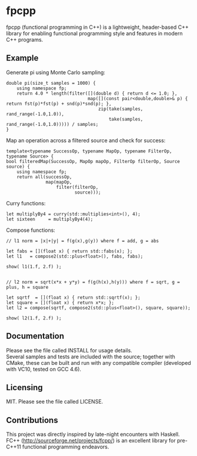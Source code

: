 fpcpp
===========================

fpcpp (functional programming in C++) is a lightweight, header-based C++ library for enabling functional programming style and features
in modern C++ programs.


Example
-------------

Generate pi using Monte Carlo sampling:

    double pi(size_t samples = 1000) {
        using namespace fp;
        return 4.0 * length(filter([](double d) { return d <= 1.0; }, 
                                   map([](const pair<double,double>& p) { return fst(p)*fst(p) + snd(p)*snd(p); },
                                       zip(take(samples, rand_range(-1.0,1.0)),
                                           take(samples, rand_range(-1.0,1.0))))) / samples;
    }

Map an operation across a filtered source and check for success: 

    template<typename SuccessOp, typename MapOp, typename FilterOp, typename Source> {
    bool filteredMap(SuccessOp, MapOp mapOp, FilterOp filterOp, Source source) { 
        using namespace fp;
        return all(successOp,
                   map(mapOp,
                       filter(filterOp,
                              source)));
    
Curry functions:
   
    let multiplyBy4 = curry(std::multiplies<int>(), 4);
    let sixteen     = multiplyBy4(4);
    
Compose functions:

    // l1 norm = |x|+|y| = f(g(x),g(y)) where f = add, g = abs

    let fabs = [](float x) { return std::fabs(x); };
    let l1   = compose2(std::plus<float>(), fabs, fabs);
    
    show( l1(1.f, 2.f) );


    // l2 norm = sqrt(x*x + y*y) = f(g(h(x),h(y))) where f = sqrt, g = plus, h = square

    let sqrtf  = [](float x) { return std::sqrtf(x); };
    let square = [](float x) { return x*x; };
    let l2 = compose(sqrtf, compose2(std::plus<float>(), square, square));
    
    show( l2(1.f, 2.f) );
    

    
Documentation
-------------

Please see the file called INSTALL for usage details.  
Several samples and tests are included with the source; together with CMake, these can be built and run 
with any compatible compiler (developed with VC10, tested on GCC 4.6).  

Licensing
---------

MIT.
Please see the file called LICENSE.

Contributions
-------------

This project was directly inspired by late-night encounters with Haskell.  FC++ (http://sourceforge.net/projects/fcpp/) 
is an excellent library for pre-C++11 functional programming endeavors. 